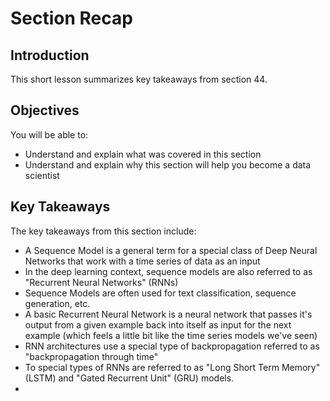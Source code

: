 
# Section Recap

## Introduction

This short lesson summarizes key takeaways from section 44.

## Objectives
You will be able to:
* Understand and explain what was covered in this section
* Understand and explain why this section will help you become a data scientist

## Key Takeaways

The key takeaways from this section include:

* A Sequence Model is a general term for a special class of Deep Neural Networks that work with a time series of data as an input
* In the deep learning context, sequence models are also referred to as "Recurrent Neural Networks" (RNNs)
* Sequence Models are often used for text classification, sequence generation, etc.
* A basic Recurrent Neural Network is a neural network that passes it's output from a given example back into itself as input for the next example (which feels a little bit like the time series models we've seen)
* RNN architectures use a special type of backpropagation referred to as "backpropagation through time"
* To special types of RNNs are referred to as "Long Short Term Memory" (LSTM) and "Gated Recurrent Unit" (GRU) models.
* 

